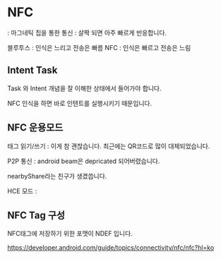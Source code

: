 # NFC

: 마그네틱 칩을 통한 통신
: 살짝 되면 아주 빠르게 반응합니다.

블루투스 : 인식은 느리고 전송은 빠름
NFC : 인식은 빠르고 전송은 느림

## Intent Task

Task 와 Intent 개념을 잘 이해한 상태에서 들어가야 합니다.

NFC 인식을 하면 바로 인텐트를 실행시키기 때문입니다.

## NFC 운용모드

태그 읽기/쓰기 :
이게 참 괜찮습니다. 최근에는 QR코드로 많이 대체되었습니다.

P2P 통신 :
android beam은 depricated 되어버렸습니다.

nearbyShare라는 친구가 생겼씁니다.

HCE 모드 :

## NFC Tag 구성

NFC태그에 저장하기 위한 포맷이 NDEF 입니다.

https://developer.android.com/guide/topics/connectivity/nfc/nfc?hl=ko
